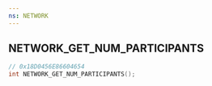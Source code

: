 ```yaml
---
ns: NETWORK
---
```

## NETWORK_GET_NUM_PARTICIPANTS

```c
// 0x18D0456E86604654
int NETWORK_GET_NUM_PARTICIPANTS();
```

